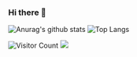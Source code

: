 ### Hi there 👋


![Anurag's github stats](https://github-readme-stats.vercel.app/api?username=wule61&theme=vue-dark)
![Top Langs](https://github-readme-stats.vercel.app/api/top-langs/?username=all-smile&layout=compact&theme=tokyonight)

![Visitor Count](https://profile-counter.glitch.me/all-smile/count.svg)
![](https://count.getloli.com/get/@wule61@github.readme?theme=asoul)



